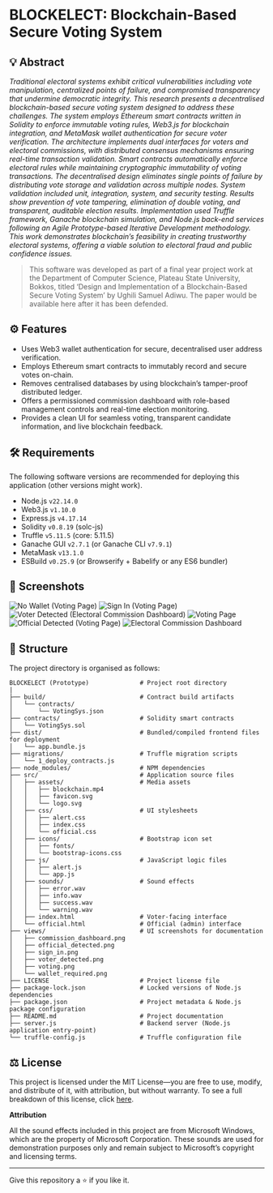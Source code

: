 # BLOCKELECT: Blockchain-Based Secure Voting System

## 💡 Abstract

*Traditional electoral systems exhibit critical vulnerabilities including vote manipulation, centralized points of failure, and compromised transparency that undermine democratic integrity. This research presents a decentralised blockchain-based secure voting system designed to address these challenges. The system employs Ethereum smart contracts written in Solidity to enforce immutable voting rules, Web3.js for blockchain integration, and MetaMask wallet authentication for secure voter verification. The architecture implements dual interfaces for voters and electoral commissions, with distributed consensus mechanisms ensuring real-time transaction validation. Smart contracts automatically enforce electoral rules while maintaining cryptographic immutability of voting transactions. The decentralised design eliminates single points of failure by distributing vote storage and validation across multiple nodes. System validation included unit, integration, system, and security testing. Results show prevention of vote tampering, elimination of double voting, and transparent, auditable election results. Implementation used Truffle framework, Ganache blockchain simulation, and Node.js back-end services following an Agile Prototype-based Iterative Development methodology. This work demonstrates blockchain’s feasibility in creating trustworthy electoral systems, offering a viable solution to electoral fraud and public confidence issues.*

> This software was developed as part of a final year project work at the Department of Computer Science, Plateau State University, Bokkos, titled ‘Design and Implementation of a Blockchain-Based Secure Voting System’ by Ughili Samuel Adiwu. The paper would be available here after it has been defended.

## ⚙️ Features

- Uses Web3 wallet authentication for secure, decentralised user address verification.
- Employs Ethereum smart contracts to immutably record and secure votes on-chain.
- Removes centralised databases by using blockchain’s tamper-proof distributed ledger.
- Offers a permissioned commission dashboard with role-based management controls and real-time election monitoring.
- Provides a clean UI for seamless voting, transparent candidate information, and live blockchain feedback.

## 🛠️ Requirements

The following software versions are recommended for deploying this application (other versions might work).

- Node.js `v22.14.0`
- Web3.js `v1.10.0`
- Express.js `v4.17.14`
- Solidity `v0.8.19` (solc-js)
- Truffle `v5.11.5` (core: 5.11.5)
- Ganache GUI `v2.7.1` (or Ganache CLI `v7.9.1`)
- MetaMask `v13.1.0`
- ESBuild `v0.25.9` (or Browserify + Babelify or any ES6 bundler)

## 📱 Screenshots

 ![No Wallet (Voting Page)](./views/wallet_required.png)
 ![Sign In (Voting Page)](./views/sign_in.png)
 ![Voter Detected (Electoral Commission Dashboard)](./views/voter_detected.png)
 ![Voting Page](./views/voting.png)
 ![Official Detected (Voting Page)](./views/official_detected.png)
 ![Electoral Commission Dashboard](./views/commission_dashboard.png)

<!-- ## 📥 Set Up

Coming soon!

## 🚀 Deployment

Coming soon! -->

## 📂 Structure

The project directory is organised as follows:

```
BLOCKELECT (Prototype)              # Project root directory
|
├── build/                          # Contract build artifacts
│   └── contracts/
│       └── VotingSys.json
├── contracts/                      # Solidity smart contracts
│   └── VotingSys.sol
├── dist/                           # Bundled/compiled frontend files for deployment
│   └── app.bundle.js
├── migrations/                     # Truffle migration scripts
│   └── 1_deploy_contracts.js
├── node_modules/                   # NPM dependencies
├── src/                            # Application source files
│   ├── assets/                     # Media assets
│   │   ├── blockchain.mp4
│   │   ├── favicon.svg
│   │   └── logo.svg
│   ├── css/                        # UI stylesheets
│   │   ├── alert.css
│   │   ├── index.css
│   │   └── official.css
│   ├── icons/                      # Bootstrap icon set
│   │   ├── fonts/
│   │   └── bootstrap-icons.css
│   ├── js/                         # JavaScript logic files
│   │   ├── alert.js
│   │   └── app.js
│   ├── sounds/                     # Sound effects
│   │   ├── error.wav
│   │   ├── info.wav
│   │   ├── success.wav
│   │   └── warning.wav
│   ├── index.html                  # Voter-facing interface
│   └── official.html               # Official (admin) interface
├── views/                          # UI screenshots for documentation
│   ├── commission_dashboard.png
│   ├── official_detected.png
│   ├── sign_in.png
│   ├── voter_detected.png
│   ├── voting.png
│   └── wallet_required.png
├── LICENSE                         # Project license file
├── package-lock.json               # Locked versions of Node.js dependencies
├── package.json                    # Project metadata & Node.js package configuration
├── README.md                       # Project documentation
├── server.js                       # Backend server (Node.js application entry-point)
└── truffle-config.js               # Truffle configuration file
```

## ⚖️ License

This project is licensed under the MIT License―you are free to use, modify, and distribute of it, with attribution, but without warranty. To see a full breakdown of this license, click [here](./LICENSE).

**Attribution**

All the sound effects included in this project are from Microsoft Windows, which are the property of Microsoft Corporation. These sounds are used for demonstration purposes only and remain subject to Microsoft’s copyright and licensing terms.

---

Give this repository a ⭐ if you like it.